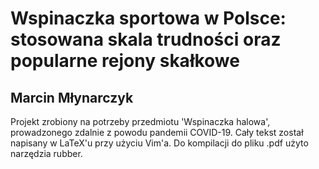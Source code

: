 # Wspinaczka sportowa w Polsce: stosowana skala trudności oraz popularne rejony skałkowe
## Marcin Młynarczyk
Projekt zrobiony na potrzeby przedmiotu 'Wspinaczka halowa', prowadzonego zdalnie z powodu pandemii COVID-19.
Cały tekst został napisany w LaTeX'u przy użyciu Vim'a. Do kompilacji do pliku .pdf użyto narzędzia rubber.
